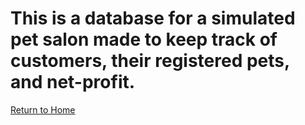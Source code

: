 # This is a database for a simulated pet salon made to keep track of customers, their registered pets, and net-profit.

<a href="index.md">Return to Home</a>
